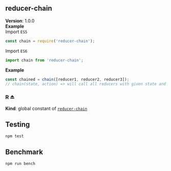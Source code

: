 <a name="module_reducer-chain"></a>
## reducer-chain
**Version**: 1.0.0  
**Example**  
Import `ES5`
```js
const chain = require('reducer-chain');
```
Import `ES6`
```js
import chain from 'reducer-chain';
```
**Example**  
```js
const chained = chain([reducer1, reducer2, reducer3]);
// chain(state, action) => will call all reducers with given state and action and take the first non null different one.
```
<a name="exp_module_reducer-chain--R"></a>
### R ⏏
**Kind**: global constant of <code>[reducer-chain](#module_reducer-chain)</code>  
## Testing

```shell
npm test
```

## Benchmark

```shell
npm run bench
```
